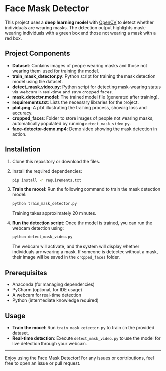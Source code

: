 
# Face Mask Detector

This project uses a **deep learning model** with [OpenCV](https://opencv.org/) to detect whether individuals are wearing masks. The detection output highlights mask-wearing individuals with a green box and those not wearing a mask with a red box.


## Project Components

- **Dataset**: Contains images of people wearing masks and those not wearing them, used for training the model.
- **train_mask_detector.py**: Python script for training the mask detection model using the dataset.
- **detect_mask_video.py**: Python script for detecting mask-wearing status via webcam in real-time and save cropped faces.
- **mask_detector.model**: The trained model file (generated after training).
- **requirements.txt**: Lists the necessary libraries for the project.
- **plot.png**: A plot illustrating the training process, showing loss and accuracy.
- **cropped_faces**: Folder to store images of people not wearing masks, automatically populated by running `detect_mask_video.py`.
- **face-detector-demo.mp4**: Demo video showing the mask detection in action.

## Installation

1. Clone this repository or download the files.
2. Install the required dependencies:
   ```bash
   pip install -r requirements.txt
   ```
3. **Train the model**:
   Run the following command to train the mask detection model:
   ```bash
   python train_mask_detector.py
   ```
   Training takes approximately 20 minutes.

4. **Run the detection script**:
   Once the model is trained, you can run the webcam detection using:
   ```bash
   python detect_mask_video.py
   ```

   The webcam will activate, and the system will display whether individuals are wearing a mask. If someone is detected without a mask, their image will be saved in the `cropped_faces` folder.

## Prerequisites

- Anaconda (for managing dependencies)
- PyCharm (optional, for IDE usage)
- A webcam for real-time detection
- Python (intermediate knowledge required)

## Usage

- **Train the model**: Run `train_mask_detector.py` to train on the provided dataset.
- **Real-time detection**: Execute `detect_mask_video.py` to use the model for live detection through your webcam.

---

Enjoy using the Face Mask Detector! For any issues or contributions, feel free to open an issue or pull request.
